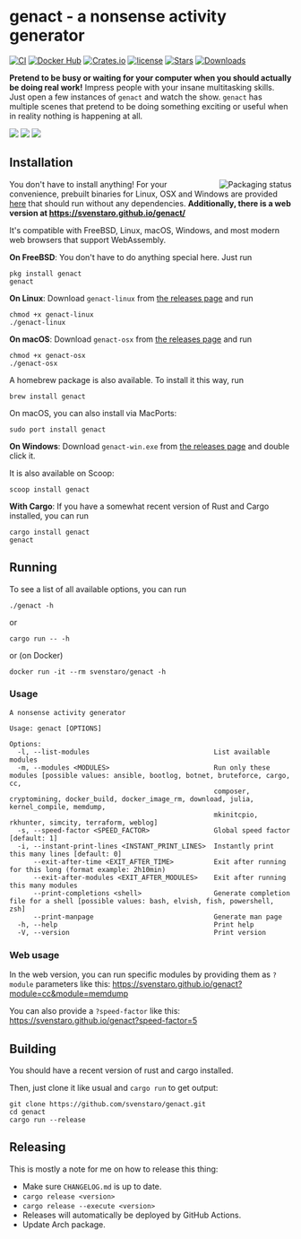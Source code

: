# genact - a nonsense activity generator

[![CI](https://github.com/svenstaro/genact/workflows/CI/badge.svg)](https://github.com/svenstaro/genact/actions)
[![Docker Hub](https://img.shields.io/docker/pulls/svenstaro/genact)](https://cloud.docker.com/repository/docker/svenstaro/genact/)
[![Crates.io](https://img.shields.io/crates/v/genact.svg)](https://crates.io/crates/genact)
[![license](http://img.shields.io/badge/license-MIT-blue.svg)](https://github.com/svenstaro/genact/blob/master/LICENSE)
[![Stars](https://img.shields.io/github/stars/svenstaro/genact.svg)](https://github.com/svenstaro/genact/stargazers)
[![Downloads](https://img.shields.io/github/downloads/svenstaro/genact/total.svg)](https://github.com/svenstaro/genact/releases)

**Pretend to be busy or waiting for your computer when you should actually be doing real work!** Impress people with your insane multitasking skills. Just open a few instances of `genact` and watch the show. `genact` has multiple scenes that pretend to be doing something exciting or useful when in reality nothing is happening at all.

![](gifs/cc.gif)
![](gifs/memdump.gif)
![](gifs/cargo.gif)

## Installation

<a href="https://repology.org/project/genact/versions"><img align="right" src="https://repology.org/badge/vertical-allrepos/genact.svg" alt="Packaging status"></a>

You don't have to install anything! For your convenience, prebuilt binaries for Linux, OSX and Windows are provided [here](https://github.com/svenstaro/genact/releases) that should run without any dependencies. **Additionally, there is a web version at https://svenstaro.github.io/genact/**

It's compatible with FreeBSD, Linux, macOS, Windows, and most modern web browsers that support WebAssembly.

**On FreeBSD**: You don't have to do anything special here. Just run

    pkg install genact
    genact

**On Linux**: Download `genact-linux` from [the releases page](https://github.com/svenstaro/genact/releases) and run

    chmod +x genact-linux
    ./genact-linux

**On macOS**: Download `genact-osx` from [the releases page](https://github.com/svenstaro/genact/releases) and run

    chmod +x genact-osx
    ./genact-osx

A homebrew package is also available. To install it this way, run

    brew install genact

On macOS, you can also install via MacPorts:

    sudo port install genact

**On Windows**: Download `genact-win.exe` from [the releases page](https://github.com/svenstaro/genact/releases) and double click it.

It is also available on Scoop:

    scoop install genact

**With Cargo**: If you have a somewhat recent version of Rust and Cargo installed, you can run

    cargo install genact
    genact

## Running

To see a list of all available options, you can run

    ./genact -h

or

    cargo run -- -h

or (on Docker)

    docker run -it --rm svenstaro/genact -h

### Usage

    A nonsense activity generator

    Usage: genact [OPTIONS]

    Options:
      -l, --list-modules                               List available modules
      -m, --modules <MODULES>                          Run only these modules [possible values: ansible, bootlog, botnet, bruteforce, cargo, cc,
                                                       composer, cryptomining, docker_build, docker_image_rm, download, julia, kernel_compile, memdump,
                                                       mkinitcpio, rkhunter, simcity, terraform, weblog]
      -s, --speed-factor <SPEED_FACTOR>                Global speed factor [default: 1]
      -i, --instant-print-lines <INSTANT_PRINT_LINES>  Instantly print this many lines [default: 0]
          --exit-after-time <EXIT_AFTER_TIME>          Exit after running for this long (format example: 2h10min)
          --exit-after-modules <EXIT_AFTER_MODULES>    Exit after running this many modules
          --print-completions <shell>                  Generate completion file for a shell [possible values: bash, elvish, fish, powershell, zsh]
          --print-manpage                              Generate man page
      -h, --help                                       Print help
      -V, --version                                    Print version

### Web usage

In the web version, you can run specific modules by providing them as `?module`
parameters like this: https://svenstaro.github.io/genact?module=cc&module=memdump

You can also provide a `?speed-factor` like this:
https://svenstaro.github.io/genact?speed-factor=5

## Building

You should have a recent version of rust and cargo installed.

Then, just clone it like usual and `cargo run` to get output:

    git clone https://github.com/svenstaro/genact.git
    cd genact
    cargo run --release

## Releasing

This is mostly a note for me on how to release this thing:

- Make sure `CHANGELOG.md` is up to date.
- `cargo release <version>`
- `cargo release --execute <version>`
- Releases will automatically be deployed by GitHub Actions.
- Update Arch package.
